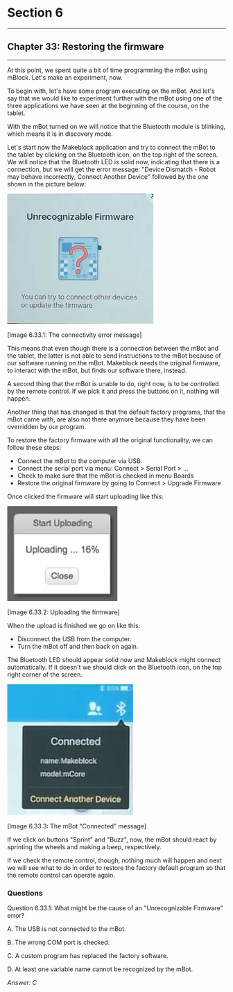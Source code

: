 # Section 6

---

## Chapter 33: Restoring the firmware

---

At this point, we spent quite a bit of time programming the mBot using mBlock. Let's make an experiment, now.

To begin with, let's have some program executing on the mBot. And let's say that we would like to experiment further with the mBot using one of the three applications we have seen at the beginning of the course, on the tablet.

With the mBot turned on we will notice that the Bluetooth module is blinking, which means it is in discovery mode.

Let's start now the Makeblock application and try to connect the mBot to the tablet by clicking on the Bluetooth icon, on the top right of the screen. We will notice that the Bluetooth LED is solid now, indicating that there is a connection, but we will get the error message: "Device Dismatch - Robot may behave incorrectly, Connect Another Device" followed by the one shown in the picture below:

![](/assets/Img.6.33.1.jpg)

\[Image 6.33.1: The connectivity error message\]

This means that even though there is a connection between the mBot and the tablet, the latter is not able to send instructions to the mBot because of our software running on the mBot. Makeblock needs the original firmware, to interact with the mBot, but finds our software there, instead.

A second thing that the mBot is unable to do, right now, is to be controlled by the remote control. If we pick it and press the buttons on it, nothing will happen.

Another thing that has changed is that the default factory programs, that the mBot came with, are also not there anymore because they have been overridden by our program.

To restore the factory firmware with all the original functionality, we can follow these steps:

* Connect the mBot to the computer via USB.
* Connect the serial port via menu: Connect &gt; Serial Port &gt; ...
* Check to make sure that the mBot is checked in menu Boards
* Restore the original firmware by going to Connect &gt; Upgrade Firmware

Once clicked the firmware will start uploading like this:

![](/assets/Img.6.33.2.jpg)

\[Image 6.33.2: Uploading the firmware\]

When the upload is finished we go on like this:

* Disconnect the USB from the computer.
* Turn the mBot off and then back on again.

The Bluetooth LED should appear solid now and Makeblock might connect automatically. If it doesn't we should click on the Bluetooth icon, on the top right corner of the screen.

![](/assets/Img.6.33.3.jpg)

\[Image 6.33.3: The mBot "Connected" message\]

If we click on buttons "Sprint" and "Buzz", now, the mBot should react by sprinting the wheels and making a beep, respectively.

If we check the remote control, though, nothing much will happen and next we will see what to do in order to restore the factory default program so that the remote control can operate again.

### Questions

Question 6.33.1: What might be the cause of an "Unrecognizable Firmware" error?

A. The USB is not connected to the mBot.

B. The wrong COM port is checked.

C. A custom program has replaced the factory software.

D. At least one variable name cannot be recognized by the mBot.

_Answer: C_

